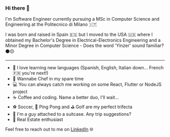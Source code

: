 ### Hi there 👋

I'm Software Engineer currently pursuing a MSc in Computer Science and Engineering at the Politecnico di Milano 🇮🇹

I was born and raised in Spain 🇪🇸 but I moved to the USA 🇺🇸 where I obtained my Bachelor's Degree in Electrical-Electronics Engineering and a Minor Degree in Computer Science - Does the word 'Yinzer' sound familiar? ⚫️🟡

***

- 💬 I love learning new languages (Spanish, English, Italian down... French 🇫🇷 you're next!)
- 🍝 Wannabe Chef in my spare time
- 💻 You can always catch me working on some React, Flutter or NodeJS project
- ☕️ Coffee and coding. Name a better duo, I'll wait...
- ⚽️ Soccer, 🏓 Ping Pong and ⛳️ Golf are my perfect trifecta
- 🧳 I'm a guy attached to a suitcase. Any trip suggestions?
- 🏡 Real Estate enthusiast

Feel free to reach out to me on [LinkedIn](https://www.linkedin.com/in/alejandro-ferrero/) 🌐
